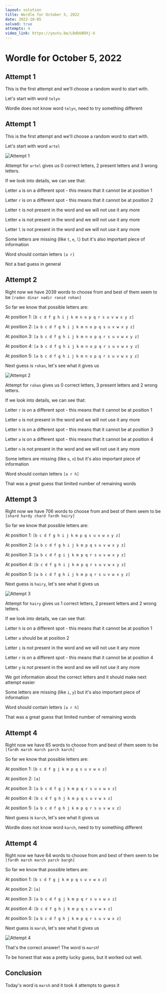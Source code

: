 ```yaml
---
layout: solution
title: Wordle for October 5, 2022
date: 2022-10-05
solved: true
attempts: 4
video_link: https://youtu.be/LBdbUB9Xj-U
---
```


# Wordle for October 5, 2022

## Attempt 1

This is the first attempt and we'll choose a random word to start with.

Let's start with word `telyn`

Wordle does not know word `telyn`, need to try something different

## Attempt 1

This is the first attempt and we'll choose a random word to start with.

Let's start with word `artel`

![Attempt 1](2022-10-05/attempt-1.png)

Attempt for `artel` gives us 0 correct letters, 2 present letters and 3 wrong letters.

If we look into details, we can see that:

Letter `a` is on a different spot - this means that it cannot be at position 1

Letter `r` is on a different spot - this means that it cannot be at position 2

Letter `t` is not present in the word and we will not use it any more

Letter `e` is not present in the word and we will not use it any more

Letter `l` is not present in the word and we will not use it any more

Some letters are missing (like `t`, `e`, `l`) but it's also important piece of information

Word should contain letters `[a r]`

Not a bad guess in general



## Attempt 2

Right now we have 2039 words to choose from and best of them seem to be `[radon dinar nadir ranid rohan]`

So far we know that possible letters are:

At position 1: `[b c d f g h i j k m n o p q r s u v w x y z]`

At position 2: `[a b c d f g h i j k m n o p q s u v w x y z]`

At position 3: `[a b c d f g h i j k m n o p q r s u v w x y z]`

At position 4: `[a b c d f g h i j k m n o p q r s u v w x y z]`

At position 5: `[a b c d f g h i j k m n o p q r s u v w x y z]`

Next guess is `rohan`, let's see what it gives us

![Attempt 2](2022-10-05/attempt-2.png)

Attempt for `rohan` gives us 0 correct letters, 3 present letters and 2 wrong letters.

If we look into details, we can see that:

Letter `r` is on a different spot - this means that it cannot be at position 1

Letter `o` is not present in the word and we will not use it any more

Letter `h` is on a different spot - this means that it cannot be at position 3

Letter `a` is on a different spot - this means that it cannot be at position 4

Letter `n` is not present in the word and we will not use it any more

Some letters are missing (like `o`, `n`) but it's also important piece of information

Word should contain letters `[a r h]`

That was a great guess that limited number of remaining words



## Attempt 3

Right now we have 706 words to choose from and best of them seem to be `[shard hardy chard fardh hairy]`

So far we know that possible letters are:

At position 1: `[b c d f g h i j k m p q s u v w x y z]`

At position 2: `[a b c d f g h i j k m p q s u v w x y z]`

At position 3: `[a b c d f g i j k m p q r s u v w x y z]`

At position 4: `[b c d f g h i j k m p q r s u v w x y z]`

At position 5: `[a b c d f g h i j k m p q r s u v w x y z]`

Next guess is `hairy`, let's see what it gives us

![Attempt 3](2022-10-05/attempt-3.png)

Attempt for `hairy` gives us 1 correct letters, 2 present letters and 2 wrong letters.

If we look into details, we can see that:

Letter `h` is on a different spot - this means that it cannot be at position 1

Letter `a` should be at position 2

Letter `i` is not present in the word and we will not use it any more

Letter `r` is on a different spot - this means that it cannot be at position 4

Letter `y` is not present in the word and we will not use it any more

We got information about the correct letters and it should make next attempt easier

Some letters are missing (like `i`, `y`) but it's also important piece of information

Word should contain letters `[a r h]`

That was a great guess that limited number of remaining words



## Attempt 4

Right now we have 65 words to choose from and best of them seem to be `[fardh marsh march parch karch]`

So far we know that possible letters are:

At position 1: `[b c d f g j k m p q s u v w x z]`

At position 2: `[a]`

At position 3: `[a b c d f g j k m p q r s u v w x z]`

At position 4: `[b c d f g h j k m p q s u v w x z]`

At position 5: `[a b c d f g h j k m p q r s u v w x z]`

Next guess is `karch`, let's see what it gives us

Wordle does not know word `karch`, need to try something different

## Attempt 4

Right now we have 64 words to choose from and best of them seem to be `[fardh marsh march parch bargh]`

So far we know that possible letters are:

At position 1: `[b c d f g j k m p q s u v w x z]`

At position 2: `[a]`

At position 3: `[a b c d f g j k m p q r s u v w x z]`

At position 4: `[b c d f g h j k m p q s u v w x z]`

At position 5: `[a b c d f g h j k m p q r s u v w x z]`

Next guess is `marsh`, let's see what it gives us

![Attempt 4](2022-10-05/attempt-4.png)

That's the correct answer! The word is `marsh`!

To be honest that was a pretty lucky guess, but it worked out well.

## Conclusion

Today's word is `marsh` and it took 4 attempts to guess it

